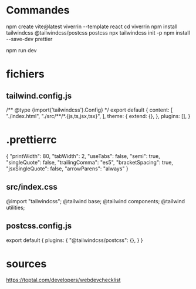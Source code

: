# Commandes

npm create vite@latest viverrin --template react
cd viverrin
npm install tailwindcss @tailwindcss/postcss postcss
npx tailwindcss init -p
npm install --save-dev prettier

npm run dev

# fichiers

## tailwind.config.js

/** @type {import('tailwindcss').Config} \*/
export default {
content: [
"./index.html",
"./src/**/\*.{js,ts,jsx,tsx}",
],
theme: {
extend: {},
},
plugins: [],
}

# .prettierrc

{
"printWidth": 80,
"tabWidth": 2,
"useTabs": false,
"semi": true,
"singleQuote": false,
"trailingComma": "es5",
"bracketSpacing": true,
"jsxSingleQuote": false,
"arrowParens": "always"
}

## src/index.css

@import "tailwindcss";
@tailwind base;
@tailwind components;
@tailwind utilities;

## postcss.config.js

export default {
plugins: {
"@tailwindcss/postcss": {},
}
}

# sources

https://toptal.com/developers/webdevchecklist
